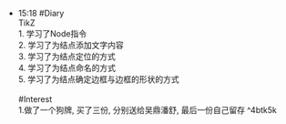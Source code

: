
- 15:18 #Diary<br>TikZ<br>1. 学习了Node指令<br>2. 学习了为结点添加文字内容<br>3. 学习了为结点定位的方式<br>4. 学习了为结点命名的方式<br>5. 学习了为结点确定边框与边框的形状的方式<br><br>#Interest<br>1.做了一个狗牌, 买了三份, 分别送给吴鼎潘舒, 最后一份自己留存 ^4btk5k